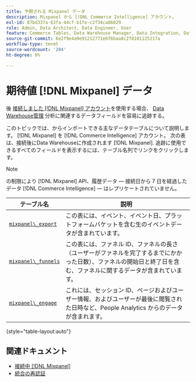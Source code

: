```yaml
---
title: 予期される Mixpanel データ
description: Mixpanel から [!DNL Commerce Intelligence] アカウント。
exl-id: 87bd337a-63fa-44cf-b1fe-c2f34ca86029
role: Admin, Data Architect, Data Engineer, User
feature: Commerce Tables, Data Warehouse Manager, Data Integration, Data Import/Export
source-git-commit: 6e2f9e4a9e91212771e6f6baa8c2f8101125217a
workflow-type: tm+mt
source-wordcount: '204'
ht-degree: 0%

---
```


# 期待値 [!DNL Mixpanel] データ

後 [接続しました [!DNL Mixpanel] アカウント](../integrations/mixpanel.md)を使用する場合、 [Data Warehouse管理](../../../data-analyst/data-warehouse-mgr/tour-dwm.md) 分析に関連するデータフィールドを容易に追跡する。

このトピックでは、からインポートできる主なデータテーブルについて説明します。 [!DNL Mixpanel] を [!DNL Commerce Intelligence] アカウント。 次の表は、接続後にData Warehouseに作成されます [!DNL Mixpanel]. 追跡に使用できるすべてのフィールドを表示するには、テーブル名列でリンクをクリックします。

>[!NOTE]
>
>の制限により [!DNL Mixpanel] API、履歴データ — 接続日から 7 日を経過したデータ [!DNL Commerce Intelligence]  — はレプリケートされていません。

| **テーブル名** | **説明** |
|-----|-----|
| [`mixpanel\_export`](https://developer.mixpanel.com/reference/raw-data-export-api#datafeed) | この表には、イベント、イベント日、プラットフォームバケットを含む生のイベントデータが含まれています。 |
| [`mixpanel\_funnels`](https://developer.mixpanel.com/reference/raw-data-export-api#funnels-default) | この表には、ファネル ID、ファネルの長さ（ユーザーがファネルを完了するまでにかかった日数）、ファネルの開始日と終了日を含む、ファネルに関するデータが含まれています。 |
| [`mixpanel\_engage`](https://developer.mixpanel.com/reference/raw-data-export-api#engage-default) | これには、セッション ID、ページおよびユーザー情報、およびユーザーが最後に閲覧された日時など、People Analytics からのデータが含まれます。 |

{style="table-layout:auto"}

## 関連ドキュメント

* [接続中 [!DNL Mixpanel]](../integrations/mixpanel.md)
* [統合の再認証](https://experienceleague.adobe.com/docs/commerce-knowledge-base/kb/how-to/mbi-reauthenticating-integrations.html)
